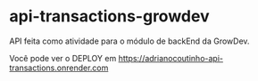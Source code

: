 # api-transactions-growdev

API feita como atividade para o módulo de backEnd da GrowDev.

Você pode ver o DEPLOY em [https://adrianocoutinho-api-transactions.onrender.com
](https://api-recados-zydr.onrender.com/)
